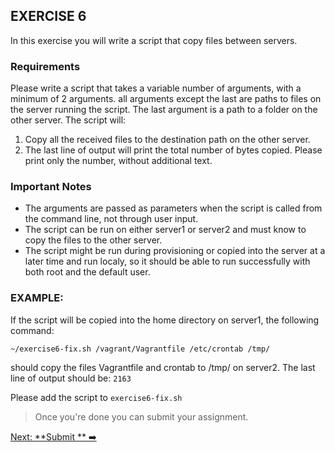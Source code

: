 ## EXERCISE 6

In this exercise you will write a script that copy files between servers.

### Requirements
Please write a script that takes a variable number of arguments, with a minimum of 2 arguments.
all arguments except the last are paths to files on the server running the script.
The last argument is a path to a folder on the other server.
The script will:
1. Copy all the received files to the destination path on the other server.
2. The last line of output will print the total number of bytes copied. Please print only the number, without additional text.

### Important Notes
- The arguments are passed as parameters when the script is called from the command line, not through user input.
- The script can be run on either server1 or server2 and must know to copy the files to the other server.
- The script might be run during provisioning or copied into the server at a later time and run localy, so it should be able to run successfully with both root and the default user. 

### EXAMPLE:
 If the script will be copied into the home directory on server1, the following command:
 ```
 ~/exercise6-fix.sh /vagrant/Vagrantfile /etc/crontab /tmp/
 ```
 should copy the files Vagrantfile and crontab to /tmp/ on server2. The last line of output should be:
 `2163`
 
Please add the script to `exercise6-fix.sh`

> Once you're done you can submit your assignment. 

[Next: **Submit ** ➡️](submit.md)
